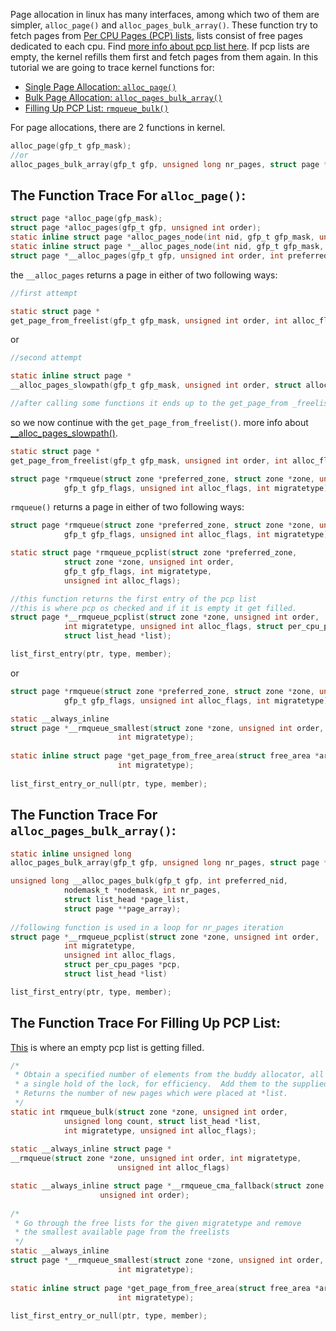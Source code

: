 Page allocation in linux has many interfaces, among which two of them are simpler, `alloc_page()` and `alloc_pages_bulk_array()`.
These function try to fetch pages from [Per CPU Pages (PCP) lists](https://elixir.bootlin.com/linux/latest/source/include/linux/mmzone.h#L369), lists consist of free pages dedicated to each cpu. Find [more info about pcp list here](https://lwn.net/Articles/884448/). If pcp lists are empty, the kernel refills them first and fetch pages from them again. 
In this tutorial we are going to trace kernel functions for:
* [Single Page Allocation: `alloc_page()`](#the-function-trace-for-alloc_page)
* [Bulk Page Allocation: `alloc_pages_bulk_array()`](#the-function-trace-for-alloc_pages_bulk_array)
* [Filling Up PCP List: `rmqueue_bulk()`](#the-function-trace-for-filling-up-pcp-list)  
 
For page allocations, there are 2 functions in kernel. 
```c
alloc_page(gfp_t gfp_mask);
//or
alloc_pages_bulk_array(gfp_t gfp, unsigned long nr_pages, struct page **page_array);
```
## The Function Trace For `alloc_page()`:  
```c
struct page *alloc_page(gfp_mask);
struct page *alloc_pages(gfp_t gfp, unsigned int order);
static inline struct page *alloc_pages_node(int nid, gfp_t gfp_mask, unsigned int order);
static inline struct page *__alloc_pages_node(int nid, gfp_t gfp_mask, unsigned int order);
struct page *__alloc_pages(gfp_t gfp, unsigned int order, int preferred_nid, nodemask_t *nodemask);
```
the `__alloc_pages` returns a page in either of two following ways:
```c
//first attempt

static struct page *
get_page_from_freelist(gfp_t gfp_mask, unsigned int order, int alloc_flags, const struct alloc_context *ac);
```
or
```c
//second attempt

static inline struct page *
__alloc_pages_slowpath(gfp_t gfp_mask, unsigned int order, struct alloc_context *ac);

//after calling some functions it ends up to the get_page_from _freelist()
```
so we now continue with the `get_page_from_freelist()`.
more info about [__alloc_pages_slowpath()](https://elixir.bootlin.com/linux/latest/source/mm/page_alloc.c#L4867).
```c
static struct page *
get_page_from_freelist(gfp_t gfp_mask, unsigned int order, int alloc_flags, const struct alloc_context *ac);

struct page *rmqueue(struct zone *preferred_zone, struct zone *zone, unsigned int order,
			gfp_t gfp_flags, unsigned int alloc_flags, int migratetype);
```
`rmqueue()` returns a page in either of two following ways:
```c
struct page *rmqueue(struct zone *preferred_zone, struct zone *zone, unsigned int order,
			gfp_t gfp_flags, unsigned int alloc_flags, int migratetype);

static struct page *rmqueue_pcplist(struct zone *preferred_zone,
			struct zone *zone, unsigned int order,
			gfp_t gfp_flags, int migratetype,
			unsigned int alloc_flags);

//this function returns the first entry of the pcp list
//this is where pcp os checked and if it is empty it get filled.
struct page *__rmqueue_pcplist(struct zone *zone, unsigned int order,
			int migratetype, unsigned int alloc_flags, struct per_cpu_pages *pcp,
			struct list_head *list);

list_first_entry(ptr, type, member);
```
or
```c
struct page *rmqueue(struct zone *preferred_zone, struct zone *zone, unsigned int order,
			gfp_t gfp_flags, unsigned int alloc_flags, int migratetype);

static __always_inline
struct page *__rmqueue_smallest(struct zone *zone, unsigned int order,
						int migratetype);
  
static inline struct page *get_page_from_free_area(struct free_area *area,
					    int migratetype);
  
list_first_entry_or_null(ptr, type, member);
```
## The Function Trace For `alloc_pages_bulk_array()`:
```c
static inline unsigned long
alloc_pages_bulk_array(gfp_t gfp, unsigned long nr_pages, struct page **page_array);

unsigned long __alloc_pages_bulk(gfp_t gfp, int preferred_nid,
			nodemask_t *nodemask, int nr_pages,
			struct list_head *page_list,
			struct page **page_array);
			
//following function is used in a loop for nr_pages iteration			
struct page *__rmqueue_pcplist(struct zone *zone, unsigned int order,
			int migratetype,
			unsigned int alloc_flags,
			struct per_cpu_pages *pcp,
			struct list_head *list)

list_first_entry(ptr, type, member);
```
## The Function Trace For Filling Up PCP List:
[This](https://elixir.bootlin.com/linux/latest/source/mm/page_alloc.c#L3632) is where an empty pcp list is getting filled.
```c
/*
 * Obtain a specified number of elements from the buddy allocator, all under
 * a single hold of the lock, for efficiency.  Add them to the supplied list.
 * Returns the number of new pages which were placed at *list.
 */
static int rmqueue_bulk(struct zone *zone, unsigned int order,
			unsigned long count, struct list_head *list,
			int migratetype, unsigned int alloc_flags);
			
static __always_inline struct page *
__rmqueue(struct zone *zone, unsigned int order, int migratetype,
						unsigned int alloc_flags)

static __always_inline struct page *__rmqueue_cma_fallback(struct zone *zone,
					unsigned int order);
					
/*
 * Go through the free lists for the given migratetype and remove
 * the smallest available page from the freelists
 */
static __always_inline
struct page *__rmqueue_smallest(struct zone *zone, unsigned int order,
						int migratetype);
						
static inline struct page *get_page_from_free_area(struct free_area *area,
					    int migratetype);
					    
list_first_entry_or_null(ptr, type, member);
```
